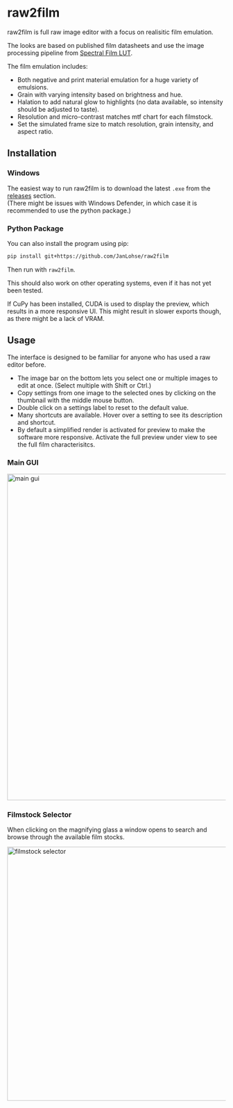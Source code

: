 # raw2film

raw2film is full raw image editor with a focus on realisitic film emulation.

The looks are based on published film datasheets and use the image processing pipeline from [Spectral Film LUT](https://github.com/JanLohse/spectral_film_lut).

The film emulation includes:
- Both negative and print material emulation for a huge variety of emulsions.
- Grain with varying intensity based on brightness and hue.
- Halation to add natural glow to highlights (no data available, so intensity should be adjusted to taste).
- Resolution and micro-contrast matches mtf chart for each filmstock.
- Set the simulated frame size to match resolution, grain intensity, and aspect ratio.

## Installation

### Windows
The easiest way to run raw2film is to download the latest `.exe` from the [releases](../../releases) section.  
(There might be issues with Windows Defender, in which case it is recommended to use the python package.)

### Python Package
You can also install the program using pip:  

```bash
pip install git+https://github.com/JanLohse/raw2film
```
Then run with `raw2film`.

This should also work on other operating systems, even if it has not yet been tested.

If CuPy has been installed, CUDA is used to display the preview, which results in a more responsive UI.
This might result in slower exports though, as there might be a lack of VRAM.

## Usage

The interface is designed to be familiar for anyone who has used a raw editor before.

- The image bar on the bottom lets you select one or multiple images to edit at once. (Select multiple with Shift or Ctrl.)
- Copy settings from one image to the selected ones by clicking on the thumbnail with the middle mouse button.
- Double click on a settings label to reset to the default value.
- Many shortcuts are available. Hover over a setting to see its description and shortcut.
- By default a simplified render is activated for preview to make the software more responsive. Activate the full preview under view to see the full film characterisitcs.

### Main GUI
<img width="1082" height="752" alt="main gui" src="https://github.com/user-attachments/assets/399684de-9b04-473e-ad66-275ce4822347" />

### Filmstock Selector
When clicking on the magnifying glass a window opens to search and browse through the available film stocks.

<img width="866" height="585" alt="filmstock selector" src="https://github.com/user-attachments/assets/1a651ba2-cd53-4484-92ef-ed4cbcc0971b" /> 
